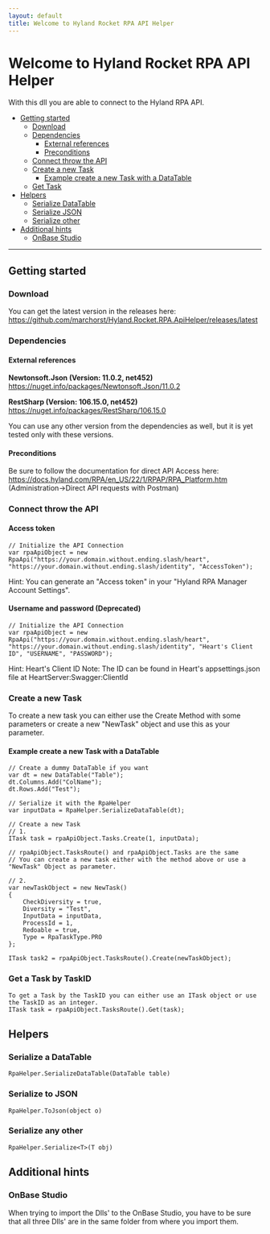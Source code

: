 ```yaml
---
layout: default
title: Welcome to Hyland Rocket RPA API Helper
---
```

# Welcome to Hyland Rocket RPA API Helper
With this dll you are able to connect to the Hyland RPA API.
- [Getting started](#gettingstarted)
    - [Download](#download)
    - [Dependencies](#dependencies)
        - [External references](#externalrefs)
        - [Preconditions](#preconditions)
    - [Connect throw the API](#connect)
    - [Create a new Task](#createtask)
        - [Example create a new Task with a DataTable](#createtaskdatatable)
    - [Get Task](#gettask)
- [Helpers](#helpers)
    - [Serialize DataTable](#serializedt)
    - [Serialize JSON](#serializejson)
    - [Serialize other](#serializeother)
- [Additional hints](#additional)
    - [OnBase Studio](#additionalstudio)

---
<a name="gettingstarted"></a>
## Getting started
<a name="download"></a>
### Download
You can get the latest version in the releases here:\
https://github.com/marchorst/Hyland.Rocket.RPA.ApiHelper/releases/latest
<a name="dependencies"></a>
### Dependencies
<a name="externalrefs"></a>
#### External references
**Newtonsoft.Json (Version: 11.0.2, net452)**\
https://nuget.info/packages/Newtonsoft.Json/11.0.2

**RestSharp (Version: 106.15.0, net452)**\
https://nuget.info/packages/RestSharp/106.15.0

You can use any other version from the dependencies as well, but it is yet tested only with these versions.
<a name="preconditions"></a>
#### Preconditions
Be sure to follow the documentation for direct API Access here:\
<a href="https://docs.hyland.com/RPA/en_US/22/1/RPAP/RPA_Platform.htm" target="_blank">https://docs.hyland.com/RPA/en_US/22/1/RPAP/RPA_Platform.htm</a> \
(Administration->Direct API requests with Postman)
<a name="connect"></a>
### Connect throw the API
#### Access token
```
// Initialize the API Connection
var rpaApiObject = new RpaApi("https://your.domain.without.ending.slash/heart", "https://your.domain.without.ending.slash/identity", "AccessToken");
```
Hint: You can generate an "Access token" in your "Hyland RPA Manager Account Settings".
#### Username and password (Deprecated)
```
// Initialize the API Connection
var rpaApiObject = new RpaApi("https://your.domain.without.ending.slash/heart", "https://your.domain.without.ending.slash/identity", "Heart's Client ID", "USERNAME", "PASSWORD");
```
Hint: Heart's Client ID Note: The ID can be found in Heart's appsettings.json file at HeartServer:Swagger:ClientId
<a name="createtask"></a>
### Create a new Task
To create a new task you can either use the Create Method with some parameters or create a new "NewTask" object and use this as your parameter.
<a name="createtaskdatatable"></a>
#### Example create a new Task with a DataTable
```
// Create a dummy DataTable if you want
var dt = new DataTable("Table");
dt.Columns.Add("ColName");
dt.Rows.Add("Test");

// Serialize it with the RpaHelper
var inputData = RpaHelper.SerializeDataTable(dt);

// Create a new Task
// 1.
ITask task = rpaApiObject.Tasks.Create(1, inputData);

// rpaApiObject.TasksRoute() and rpaApiObject.Tasks are the same
// You can create a new task either with the method above or use a "NewTask" Object as parameter.

// 2.
var newTaskObject = new NewTask()
{
    CheckDiversity = true,
    Diversity = "Test",
    InputData = inputData,
    ProcessId = 1,
    Redoable = true,
    Type = RpaTaskType.PRO
};

ITask task2 = rpaApiObject.TasksRoute().Create(newTaskObject);
```
<a name="gettask"></a>    
### Get a Task by TaskID
```
To get a Task by the TaskID you can either use an ITask object or use the TaskID as an integer.
ITask task = rpaApiObject.TasksRoute().Get(task);
```
<a name="helpers"></a>
## Helpers
<a name="serializedt"></a>
### Serialize a DataTable
```
RpaHelper.SerializeDataTable(DataTable table)
```
<a name="serializejson"></a>
### Serialize to JSON
```
RpaHelper.ToJson(object o)
```
<a name="serializeother"></a>
### Serialize any other
```
RpaHelper.Serialize<T>(T obj)
```
<a name="additional"></a>
## Additional hints
<a name="additionalstudio"></a>
### OnBase Studio
When trying to import the Dlls' to the OnBase Studio, you have to be sure that all three Dlls' are in the same folder from where you import them.
